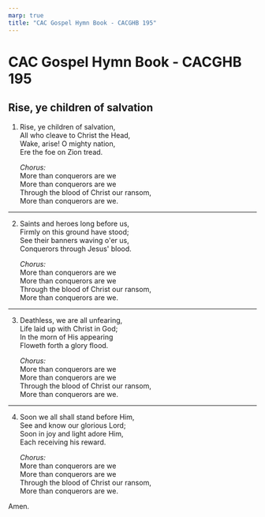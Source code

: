 ```yaml
---
marp: true
title: "CAC Gospel Hymn Book - CACGHB 195"
---
```


<style>
    :root {
        /* font-size: 17px; */
    }
</style>

# CAC Gospel Hymn Book - CACGHB 195
## Rise, ye children of salvation

1. Rise, ye children of salvation,  
    All who cleave to Christ the Head,  
    Wake, arise! O mighty nation,  
    Ere the foe on Zion tread.  
    
    *Chorus:*  
    More than conquerors are we  
    More than conquerors are we  
    Through the blood of Christ our ransom,  
    More than conquerors are we.

---


2. Saints and heroes long before us,  
    Firmly on this ground have stood;  
    See their banners waving o'er us,  
    Conquerors through Jesus' blood.  
    
    *Chorus:*  
    More than conquerors are we  
    More than conquerors are we  
    Through the blood of Christ our ransom,  
    More than conquerors are we.

---


3. Deathless, we are all unfearing,  
    Life laid up with Christ in God;  
    In the morn of His appearing  
    Floweth forth a glory flood.  
    
    *Chorus:*  
    More than conquerors are we  
    More than conquerors are we  
    Through the blood of Christ our ransom,  
    More than conquerors are we.

---


4. Soon we all shall stand before Him,  
    See and know our glorious Lord;  
    Soon in joy and light adore Him,  
    Each receiving his reward.  
    
    *Chorus:*  
    More than conquerors are we  
    More than conquerors are we  
    Through the blood of Christ our ransom,  
    More than conquerors are we.


Amen.
